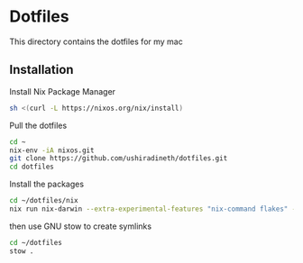 # Dotfiles

This directory contains the dotfiles for my mac

## Installation

Install Nix Package Manager

```bash
sh <(curl -L https://nixos.org/nix/install)
```

Pull the dotfiles

```bash
cd ~
nix-env -iA nixos.git
git clone https://github.com/ushiradineth/dotfiles.git
cd dotfiles
```

Install the packages


```bash
cd ~/dotfiles/nix
nix run nix-darwin --extra-experimental-features "nix-command flakes" -- switch --flake ~/nix#m2
```

then use GNU stow to create symlinks

```bash
cd ~/dotfiles
stow .
```

